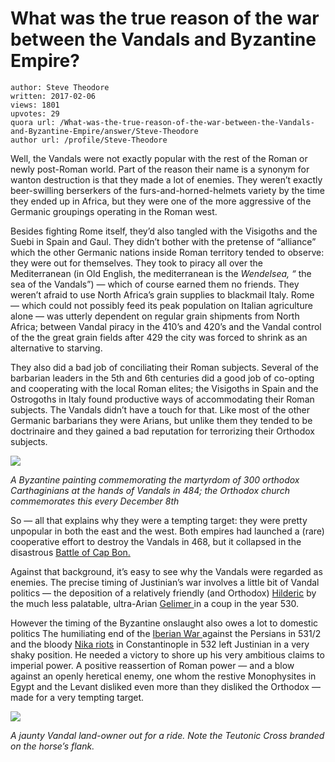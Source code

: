# What was the true reason of the war between the Vandals and Byzantine Empire?

	author: Steve Theodore
	written: 2017-02-06
	views: 1801
	upvotes: 29
	quora url: /What-was-the-true-reason-of-the-war-between-the-Vandals-and-Byzantine-Empire/answer/Steve-Theodore
	author url: /profile/Steve-Theodore


Well, the Vandals were not exactly popular with the rest of the Roman or newly post-Roman world. Part of the reason their name is a synonym for wanton destruction is that they made a lot of enemies. They weren’t exactly beer-swilling berserkers of the furs-and-horned-helmets variety by the time they ended up in Africa, but they were one of the more aggressive of the Germanic groupings operating in the Roman west.

Besides fighting Rome itself, they’d also tangled with the Visigoths and the Suebi in Spain and Gaul. They didn’t bother with the pretense of “alliance” which the other Germanic nations inside Roman territory tended to observe: they were out for themselves. They took to piracy all over the Mediterranean (in Old English, the mediterranean is the _Wendelsea, “_ the sea of the Vandals”) — which of course earned them no friends. They weren’t afraid to use North Africa’s grain supplies to blackmail Italy. Rome — which could not possibly feed its peak population on Italian agriculture alone — was utterly dependent on regular grain shipments from North Africa; between Vandal piracy in the 410’s and 420’s and the Vandal control of the the great grain fields after 429 the city was forced to shrink as an alternative to starving.

They also did a bad job of conciliating their Roman subjects. Several of the barbarian leaders in the 5th and 6th centuries did a good job of co-opting and cooperating with the local Roman elites; the Visigoths in Spain and the Ostrogoths in Italy found productive ways of accommodating their Roman subjects. The Vandals didn’t have a touch for that. Like most of the other Germanic barbarians they were Arians, but unlike them they tended to be doctrinaire and they gained a bad reputation for terrorizing their Orthodox subjects.

![](https://qph.fs.quoracdn.net/main-qimg-36bc2b1961430fa7e9ef1ed548e679df-c)

_A Byzantine painting commemorating the martyrdom of 300 orthodox Carthaginians at the hands of Vandals in 484; the Orthodox church commemorates this every December 8th_ 

So — all that explains why they were a tempting target: they were pretty unpopular in both the east and the west. Both empires had launched a (rare) cooperative effort to destroy the Vandals in 468, but it collapsed in the disastrous [Battle of Cap Bon.](https://en.wikipedia.org/wiki/Battle_of_Cap_Bon_(468))

Against that background, it’s easy to see why the Vandals were regarded as enemies. The precise timing of Justinian’s war involves a little bit of Vandal politics — the deposition of a relatively friendly (and Orthodox) [Hilderic](https://en.wikipedia.org/wiki/Hilderic) by the much less palatable, ultra-Arian [Gelimer ](https://en.wikipedia.org/wiki/Gelimer)in a coup in the year 530.

However the timing of the Byzantine onslaught also owes a lot to domestic politics The humiliating end of the [Iberian War ](https://en.wikipedia.org/wiki/Iberian_War)against the Persians in 531/2 and the bloody [Nika riots](https://en.wikipedia.org/wiki/Nika_riots) in Constantinople in 532 left Justinian in a very shaky position. He needed a victory to shore up his very ambitious claims to imperial power. A positive reassertion of Roman power — and a blow against an openly heretical enemy, one whom the restive Monophysites in Egypt and the Levant disliked even more than they disliked the Orthodox — made for a very tempting target.

![](https://qph.fs.quoracdn.net/main-qimg-ab63d9cc5e7498a83bc51cedcc00ab2c)

_A jaunty Vandal land-owner out for a ride. Note the Teutonic Cross branded on the horse’s flank._ 

